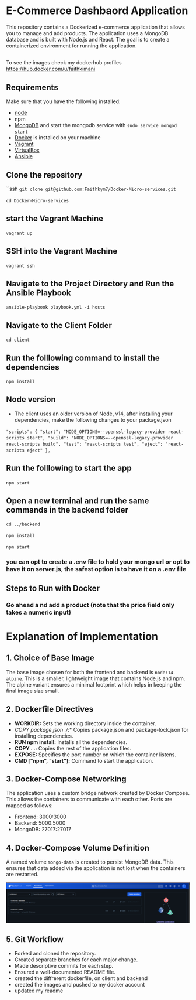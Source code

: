 # E-Commerce Dashbaord Application
This repository contains a Dockerized e-commerce application that allows you to manage and add products. The application uses a MongoDB database and is built with Node.js and React. The goal is to create a containerized environment for running the application.
##
To see the images check my dockerhub profiles
https://hub.docker.com/u/faithkimani

## Requirements
Make sure that you have the following installed:
- [node](https://www.digitalocean.com/community/tutorials/how-to-install-node-js-on-ubuntu-18-04) 
- npm 
- [MongoDB](https://docs.mongodb.com/manual/tutorial/install-mongodb-on-ubuntu/) and start the mongodb service with `sudo service mongod start`
- [Docker](https://docs.docker.com/engine/install/) is installed on your machine
- [Vagrant](https://www.vagrantup.com/docs/installation) 
- [VirtualBox](https://www.virtualbox.org/wiki/Downloads)
- [Ansible](https://docs.ansible.com/ansible/latest/installation_guide/intro_installation.html)

## Clone the repository
``ssh
`git clone git@github.com:Faithkym7/Docker-Micro-services.git`

`cd Docker-Micro-services`

## start the Vagrant Machine
`vagrant up`

## SSH into the Vagrant Machine
`vagrant ssh`

## Navigate to the Project Directory and Run the Ansible Playbook
`ansible-playbook playbook.yml -i hosts`

## Navigate to the Client Folder 
 `cd client`

## Run the folllowing command to install the dependencies 
 `npm install`

## Node version
- The client uses an older version of Node, v14, after installing your dependencies, make the following changes to your package.json

` "scripts": {
  "start": "NODE_OPTIONS=--openssl-legacy-provider react-scripts start",
  "build": "NODE_OPTIONS=--openssl-legacy-provider react-scripts build",
  "test": "react-scripts test",
  "eject": "react-scripts eject"
  }, `

## Run the folllowing to start the app
 `npm start`

## Open a new terminal and run the same commands in the backend folder
 `cd ../backend`

 `npm install`

 `npm start`

 ### you can opt to create a .env file to hold your mongo url or opt to have it on server.js, the safest option is to have it on a .env file

 ## Steps to Run with Docker

 ### Go ahead a nd add a product (note that the price field only takes a numeric input)


 # Explanation of Implementation

## 1. Choice of Base Image
The base image chosen for both the frontend and backend is `node:14-alpine`. This is a smaller, lightweight image that contains Node.js and npm. The alpine variant ensures a minimal footprint which helps in keeping the final image size small.

## 2. Dockerfile Directives
- **WORKDIR:** Sets the working directory inside the container.
- **COPY package*.json ./:** Copies package.json and package-lock.json for installing dependencies.
- **RUN npm install:** Installs all the dependencies.
- **COPY . .:** Copies the rest of the application files.
- **EXPOSE:** Specifies the port number on which the container listens.
- **CMD ["npm", "start"]:** Command to start the application.

## 3. Docker-Compose Networking
The application uses a custom bridge network created by Docker Compose. This allows the containers to communicate with each other. Ports are mapped as follows:
- Frontend: 3000:3000
- Backend: 5000:5000
- MongoDB: 27017:27017

## 4. Docker-Compose Volume Definition
A named volume `mongo-data` is created to persist MongoDB data. This ensures that data added via the application is not lost when the containers are restarted.

![docker](assets/docker.png)

## 5. Git Workflow
- Forked and cloned the repository.
- Created separate branches for each major change.
- Made descriptive commits for each step.
- Ensured a well-documented README file.
- created the diffrerent dockerfile, on client and backend
- created the images and pushed to my docker account
- updated my readme


